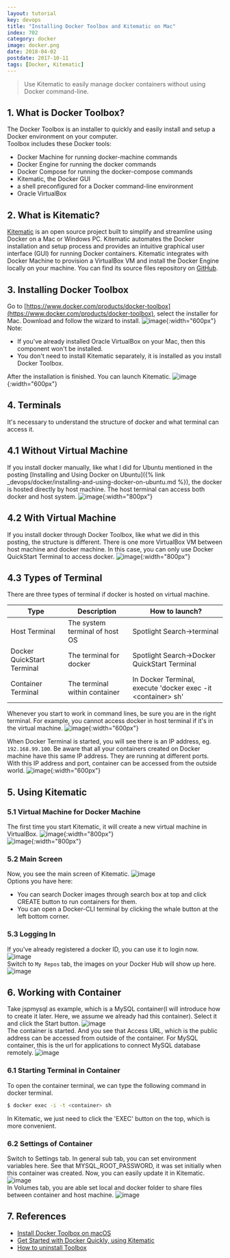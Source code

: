 ```yaml
---
layout: tutorial
key: devops
title: "Installing Docker Toolbox and Kitematic on Mac"
index: 702
category: docker
image: docker.png
date: 2018-04-02
postdate: 2017-10-11
tags: [Docker, Kitematic]
---
```


> Use Kitematic to easily manage docker containers without using Docker command-line.

## 1. What is Docker Toolbox?
The Docker Toolbox is an installer to quickly and easily install and setup a Docker environment on your computer.  
Toolbox includes these Docker tools:  
* Docker Machine for running docker-machine commands
* Docker Engine for running the docker commands
* Docker Compose for running the docker-compose commands
* Kitematic, the Docker GUI
* a shell preconfigured for a Docker command-line environment
* Oracle VirtualBox

## 2. What is Kitematic?
[Kitematic](https://kitematic.com/) is an open source project built to simplify and streamline using Docker on a Mac or Windows PC. Kitematic automates the Docker installation and setup process and provides an intuitive graphical user interface (GUI) for running Docker containers. Kitematic integrates with Docker Machine to provision a VirtualBox VM and install the Docker Engine locally on your machine. You can find its source files repository on [GitHub](https://github.com/docker/kitematic).

## 3. Installing Docker Toolbox
Go to [https://www.docker.com/products/docker-toolbox](https://www.docker.com/products/docker-toolbox), select the installer for Mac. Download and follow the wizard to install.
![image](/public/tutorials/702/installationtype.png){:width="600px"}  
Note:
* If you've already installed Oracle VirtualBox on your Mac, then this component won't be installed.
* You don't need to install Kitematic separately, it is installed as you install Docker Toolbox.

After the installation is finished. You can launch Kitematic.
![image](/public/tutorials/702/installfinished.png){:width="600px"}  

## 4. Terminals
It's necessary to understand the structure of docker and what terminal can access it.  
## 4.1 Without Virtual Machine
If you install docker manually, like what I did for Ubuntu mentioned in the posting [Installing and Using Docker on Ubuntu]({% link _devops/docker/installing-and-using-docker-on-ubuntu.md %}), the docker is hosted directly by host machine. The host terminal can access both docker and host system.
![image](/public/tutorials/702/terminalpm.png){:width="800px"}
## 4.2 With Virtual Machine
If you install docker through Docker Toolbox, like what we did in this posting, the structure is different. There is one more VirtualBox VM between host machine and docker machine. In this case, you can only use Docker QuickStart Terminal to access docker.
![image](/public/tutorials/702/terminalvm.png){:width="800px"}   
## 4.3 Types of Terminal
There are three types of terminal if docker is hosted on virtual machine.  

 Type                       | Description                    |  How to launch?
----------------------------|--------------------------------|----------------------
 Host Terminal              | The system terminal of host OS | Spotlight Search->terminal
 Docker QuickStart Terminal | The terminal for docker        | Spotlight Search->Docker QuickStart Terminal
 Container Terminal         | The terminal within container  | In Docker Terminal, execute 'docker exec -it &lt;container> sh'

Whenever you start to work in command lines, be sure you are in the right terminal. For example, you cannot access docker in host terminal if it's in the virtual machine.
![image](/public/tutorials/702/terminalfail.png){:width="600px"}  

When Docker Terminal is started, you will see there is an IP address, eg. `192.168.99.100`. Be aware that all your containers created on Docker machine have this same IP address. They are running at different ports. With this IP address and port, container can be accessed from the outside world.
![image](/public/tutorials/702/dockerterminal.png){:width="600px"}  

## 5. Using Kitematic
### 5.1 Virtual Machine for Docker Machine
The first time you start Kitematic, it will create a new virtual machine in VirtualBox.
![image](/public/tutorials/702/initialkitematic.png){:width="800px"}  
![image](/public/tutorials/702/virtualbox.png){:width="800px"}  
### 5.2 Main Screen
Now, you see the main screen of Kitematic.
![image](/public/tutorials/702/mainscreen.png)  
Options you have here:
* You can search Docker images through search box at top and click CREATE button to run containers for them.
* You can open a Docker-CLI terminal by clicking the whale button at the left bottom corner.

### 5.3 Logging In
If you've already registered a docker ID, you can use it to login now.
![image](/public/tutorials/702/login.png)  
Switch to `My Repos` tab, the images on your Docker Hub will show up here.
![image](/public/tutorials/702/myrepos.png)  

## 6. Working with Container
Take jspmysql as example, which is a MySQL container(I will introduce how to create it later. Here, we assume we already had this container). Select it and click the Start button.
![image](/public/tutorials/702/mysqlsample.png)  
The container is started. And you see that Access URL, which is the public address can be accessed from outside of the container. For MySQL container, this is the url for applications to connect MySQL database remotely.
![image](/public/tutorials/702/mysqlstarted.png)  
### 6.1 Starting Terminal in Container
To open the container terminal, we can type the following command in docker terminal.
```sh
$ docker exec -i -t <container> sh
```
In Kitematic, we just need to click the 'EXEC' button on the top, which is more convenient.
### 6.2 Settings of Container
Switch to Settings tab. In general sub tab, you can set environment variables here. See that MYSQL_ROOT_PASSWORD, it was set initially when this container was created. Now, you can easily update it in Kitematic.
![image](/public/tutorials/702/mysqlgeneral.png)  
In Volumes tab, you are able set local and docker folder to share files between container and host machine.
![image](/public/tutorials/702/mysqlvolume.png)  

## 7. References
* [Install Docker Toolbox on macOS](https://docs.docker.com/toolbox/toolbox_install_mac/)
* [Get Started with Docker Quickly, using Kitematic](https://www.youtube.com/watch?v=dwMcmfZaA6Q)
* [How to uninstall Toolbox](https://docs.docker.com/toolbox/toolbox_install_mac/#how-to-uninstall-toolbox)
